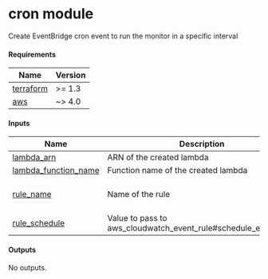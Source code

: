 cron module
===

Create EventBridge cron event to run the monitor in a specific interval

<!-- BEGINNING OF PRE-COMMIT-TERRAFORM DOCS HOOK -->
#### Requirements

| Name | Version |
|------|---------|
| <a name="requirement_terraform"></a> [terraform](#requirement\_terraform) | >= 1.3 |
| <a name="requirement_aws"></a> [aws](#requirement\_aws) | ~> 4.0 |

#### Inputs

| Name | Description | Type | Default | Required |
|------|-------------|------|---------|:--------:|
| <a name="input_lambda_arn"></a> [lambda\_arn](#input\_lambda\_arn) | ARN of the created lambda | `string` | n/a | yes |
| <a name="input_lambda_function_name"></a> [lambda\_function\_name](#input\_lambda\_function\_name) | Function name of the created lambda | `string` | n/a | yes |
| <a name="input_rule_name"></a> [rule\_name](#input\_rule\_name) | Name of the rule | `string` | `"mail-blocklist-monitor-cron"` | no |
| <a name="input_rule_schedule"></a> [rule\_schedule](#input\_rule\_schedule) | Value to pass to aws\_cloudwatch\_event\_rule#schedule\_expression | `string` | `"rate(1 day)"` | no |

#### Outputs

No outputs.
<!-- END OF PRE-COMMIT-TERRAFORM DOCS HOOK -->
